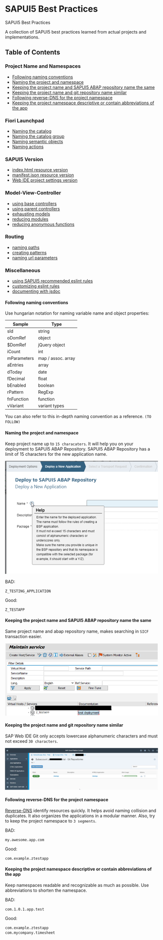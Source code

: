 # SAPUI5 Best Practices
SAPUI5 Best Practices

A collection of SAPUI5 best practices learned from actual projects and implementations.

## Table of Contents

### Project Name and Namespaces
- [Following naming conventions](#following-naming-conventions)
- [Naming the project and namespace](#naming-the-project-and-namespace)
- [Keeping the project name and SAPUI5 ABAP repository name the same](#keeping-the-project-name-and-git-repository-name-similar)
- [Keeping the project name and git repository name similar](#keeping-the-project-name-and-git-repository-name-similar)
- [Following reverse-DNS for the project namespace](#following-reverse-dns-for-the-project-namespace)
- [Keeping the project namespace descriptive or contain abbreviations of the app](#keeping-the-project-namespace-descriptive-or-contain-abbreviations-of-the-app)

### Fiori Launchpad
- [Naming the catalog]()
- [Naming the catalog group]()
- [Naming semantic objects]()
- [Naming actions]()

### SAPUI5 Version
- [index.html resource version]()
- [manifest.json resource version]()
- [Web IDE project settings version]()

### Model-View-Controller
- [using base controllers]()
- [using parent controllers]()
- [exhausting models]()
- [reducing modules]()
- [reducing anonymous functions]()

### Routing
- [naming paths]()
- [creating patterns]()
- [naming url parameters]()

### Miscellaneous
- [using SAPUI5 recommended eslint rules]()
- [customizing eslint rules]()
- [documenting with jsdoc]()

#### **Following naming conventions**
Use hungarian notation for naming variable name and object properties:

Sample|Type
------------ | ------------- 
sId | string
oDomRef | object
$DomRef	| jQuery object
iCount | int
mParameters | map / assoc. array
aEntries | array
dToday | date
fDecimal | float
bEnabled | boolean
rPattern | RegExp
fnFunction | function
vVariant | variant types

You can also refer to this in-depth naming convention as a reference. `(TO FOLLOW)`

#### **Naming the project and namespace**
Keep project name up to `15 characaters`. It will help you on your deployment to SAPUI5 ABAP Repository. SAPUI5 ABAP Repository has a limit of 15 characters for the new application name.

![Project Name Character Limit](/images/project_name_limit.png?raw=true)

BAD:
```
Z_TESTING_APPLICATION
```
Good:
```
Z_TESTAPP
```
#### **Keeping the project name and SAPUI5 ABAP repository name the same**
Same project name and abap repository name, makes searching in `SICF` transaction easier.

![Project on SICF](/images/sicf_apps.png?raw=true)

#### **Keeping the project name and git repository name similar**
SAP Web IDE Git only accepts lowercase alphanumeric characters and must not exceed `30 characters`.

![Git Repository Name](/images/git_repo.png?raw=true)

#### **Following reverse-DNS for the project namespace**
[Reverse-DNS](https://en.wikipedia.org/wiki/Reverse_domain_name_notation) identify resources quickly. It helps avoid naming collision and duplicates. It also organizes the applications in a modular manner. Also, try to keep the project namespace to `3 segments`.

BAD:
```
my.awesome.app.com
```
Good:
```	
com.example.ztestapp
```

#### **Keeping the project namespace descriptive or contain abbreviations of the app**
Keep namespaces readable and recognizable as much as possible. Use abbreviations to shorten the namespace. 

BAD:
```
com.1.0.1.app.test
```
Good:
```	
com.example.ztestapp
com.mycompany.timesheet
```